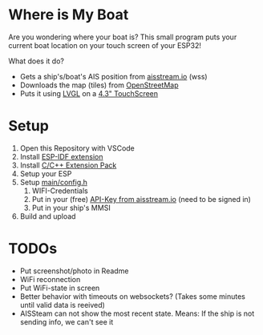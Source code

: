 # Where is My Boat
Are you wondering where your boat is? This small program puts your current boat location on your touch screen of your ESP32!

What does it do?

* Gets a ship's/boat's AIS position from [aisstream.io](https://aisstream.io/) (wss)
* Downloads the map (tiles) from [OpenStreetMap](https://www.openstreetmap.org)
* Puts it using [LVGL](https://lvgl.io/) on a [4.3" TouchScreen](https://www.waveshare.com/esp32-s3-touch-lcd-4.3.htm)

# Setup

1. Open this Repository with VSCode
2. Install [ESP-IDF extension](https://marketplace.visualstudio.com/items?itemName=espressif.esp-idf-extension)
3. Install [C/C++ Extension Pack](https://marketplace.visualstudio.com/items?itemName=ms-vscode.cpptools-extension-pack)
4. Setup your ESP
5. Setup [main/config.h](main/config.h)
    1. WIFI-Credentials
    2. Put in your (free) [API-Key from aisstream.io](https://aisstream.io/apikeys) (need to be signed in)
    3. Put in your ship's MMSI
5. Build and upload

# TODOs

* Put screenshot/photo in Readme
* WiFi reconnection
* Put WiFi-state in screen
* Better behavior with timeouts on websockets? (Takes some minutes until valid data is reeived)
* AISSteam can not show the most recent state. Means: If the ship is not sending info, we can't see it
